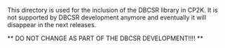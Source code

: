 
This directory is used for the inclusion of the DBCSR library in CP2K.
It is not supported by DBCSR development anymore and eventually it will disappear in the next releases.

** DO NOT CHANGE AS PART OF THE DBCSR DEVELOPMENT!!!! **

